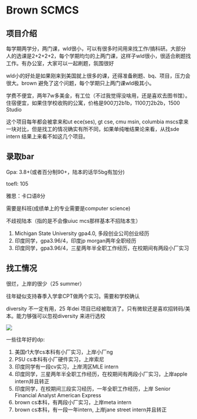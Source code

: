 # Brown SCMCS



## 项目介绍

每学期两学分，两门课，wld很小，可以有很多时间用来找工作/搞科研。大部分人的选课是2+2+2+2，每个学期均匀的上两门课，这样子wld很小，很适合刷题找工作。有办公室，大家可以一起刷题，氛围很好

wld小的好处是如果刚来到美国就上很多的课，还得准备刷题、bq、项目，压力会很大。brown 避免了这个问题，每个学期只上两门课wld极其小。

学费不便宜，两年7w多美金，有工位（不过我觉得没啥用，还是喜欢去图书馆）。住宿便宜，如果住学校收购的公寓，价格是900刀2b1b，1100刀2b2b，1500 Studio

这个项目每年都会被拿来和ut ece(ses), gt cse, cmu msin, columbia mscs拿来一块对比，但是找工的情况确实有所不同，如果单纯唯结果论来看，从找sde intern 结果上来看不如这几个项目。



## 录取bar

Gpa: 3.8+(或者百分制90+，陆本的话华5bg有加分)

toefl: 105

雅思：卡口语8分

需要是科班(成绩单上的专业需要是computer science)

不歧视陆本（指的是不会像uiuc mcs那样基本不招陆本生）

1. Michigan State University gpa4.0, 多段创业公司创业经历
2. 印度同学，gpa3.96/4，印度jp morgan两年全职经历
3. 印度同学，gpa3.96/4，三星两年半全职工作经历，在校期间有两段小厂实习


## 找工情况

很烂，上岸的很少（25 summer）

往年疑似支持春季入学拿CPT做两个实习。需要和学校确认

diversity 不一定有用，25 年dei 项目已经被取消了。只有微软还是喜欢招转码/美本。能力够强可以忽视diversity 来进行选校

![](/img/browncarrer.jpeg)

一些往年好的dp:
1. 美国r1大学cs本科有小厂实习，上岸小厂ng
2. PSU cs本科有小厂硬件实习，上岸索尼
3. 印度同学有一段cv实习，上岸湾区MLE intern
4. 印度同学，三星两年半全职工作经历，在校期间有两段小厂实习，上岸apple intern并且转正
5. 印度同学，在校期间三段实习经历，一年全职工作经历，上岸 Senior Financial Analyst  American Express
6. brown cs本科，有两段小厂实习，上岸meta intern
7. brown cs本科，有一段一年intern, 上岸jane street intern并且转正
